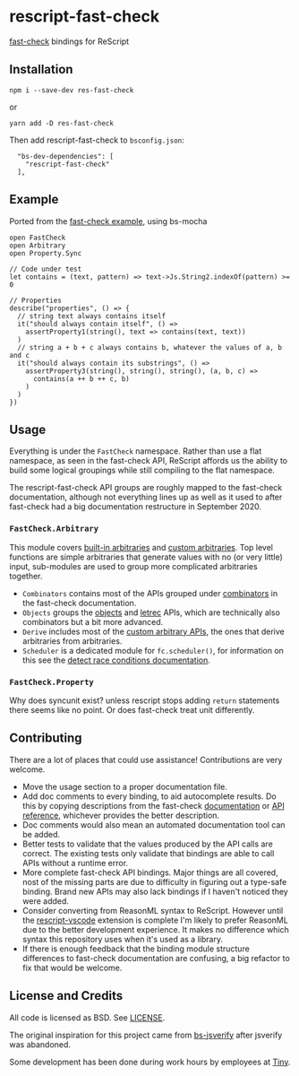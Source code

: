 # rescript-fast-check

[fast-check](https://github.com/dubzzz/fast-check) bindings for ReScript

## Installation

```
npm i --save-dev res-fast-check
```
or
```
yarn add -D res-fast-check
```

Then add rescript-fast-check to `bsconfig.json`:
```
  "bs-dev-dependencies": [
    "rescript-fast-check"
  ],
```

## Example

Ported from the [fast-check example](https://github.com/dubzzz/fast-check#getting-started), using bs-mocha

```
open FastCheck
open Arbitrary
open Property.Sync

// Code under test
let contains = (text, pattern) => text->Js.String2.indexOf(pattern) >= 0

// Properties
describe("properties", () => {
  // string text always contains itself
  it("should always contain itself", () =>
    assertProperty1(string(), text => contains(text, text))
  )
  // string a + b + c always contains b, whatever the values of a, b and c
  it("should always contain its substrings", () =>
    assertProperty3(string(), string(), string(), (a, b, c) =>
      contains(a ++ b ++ c, b)
    )
  )
})
```

## Usage

Everything is under the `FastCheck` namespace. Rather than use a flat namespace, as seen in the fast-check API, ReScript affords us the ability to build some logical groupings while still compiling to the flat namespace.

The rescript-fast-check API groups are roughly mapped to the fast-check documentation, although not everything lines up as well as it used to after fast-check had a big documentation restructure in September 2020.

### `FastCheck.Arbitrary`
This module covers [built-in arbitraries](https://github.com/dubzzz/fast-check/blob/master/documentation/Arbitraries.md) and [custom arbitraries](https://github.com/dubzzz/fast-check/blob/master/documentation/AdvancedArbitraries.md). Top level functions are simple arbitraries that generate values with no (or very little) input, sub-modules are used to group more complicated arbitraries together.

* `Combinators` contains most of the APIs grouped under [combinators](https://github.com/dubzzz/fast-check/blob/master/documentation/Arbitraries.md#combinators) in the fast-check documentation.
* `Objects` groups the [objects](https://github.com/dubzzz/fast-check/blob/master/documentation/Arbitraries.md#object) and [letrec](https://github.com/dubzzz/fast-check/blob/master/documentation/Arbitraries.md#recursive-structures) APIs, which are technically also combinators but a bit more advanced.
* `Derive` includes most of the [custom arbitrary APIs](https://github.com/dubzzz/fast-check/blob/master/documentation/AdvancedArbitraries.md#derive-existing-arbitraries), the ones that derive arbitraries from arbitraries.
* `Scheduler` is a dedicated module for `fc.scheduler()`, for information on this see the [detect race conditions documentation](https://github.com/dubzzz/fast-check/blob/master/documentation/RaceConditions.md).

### `FastCheck.Property`

Why does syncunit exist? unless rescript stops adding `return` statements there seems like no point. Or does fast-check treat unit differently.


## Contributing

There are a lot of places that could use assistance! Contributions are very welcome.

* Move the usage section to a proper documentation file.
* Add doc comments to every binding, to aid autocomplete results. Do this by copying descriptions from the fast-check [documentation](https://github.com/dubzzz/fast-check/tree/master/documentation) or [API reference](https://dubzzz.github.io/fast-check/), whichever provides the better description.
* Doc comments would also mean an automated documentation tool can be added.
* Better tests to validate that the values produced by the API calls are correct. The existing tests only validate that bindings are able to call APIs without a runtime error.
* More complete fast-check API bindings. Major things are all covered, nost of the missing parts are due to difficulty in figuring out a type-safe binding. Brand new APIs may also lack bindings if I haven't noticed they were added.
* Consider converting from ReasonML syntax to ReScript. However until the [rescript-vscode](https://github.com/rescript-lang/rescript-vscode) extension is complete I'm likely to prefer ReasonML due to the better development experience. It makes no difference which syntax this repository uses when it's used as a library.
* If there is enough feedback that the binding module structure differences to fast-check documentation are confusing, a big refactor to fix that would be welcome.

## License and Credits

All code is licensed as BSD. See [LICENSE](LICENSE).

The original inspiration for this project came from [bs-jsverify](https://github.com/Risto-Stevcev/bs-jsverify) after jsverify was abandoned.

Some development has been done during work hours by employees at [Tiny](https://github.com/tinymce/).